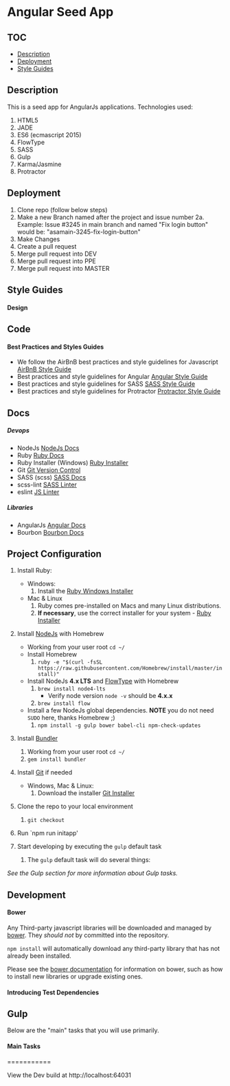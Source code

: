 # Angular Seed App

## TOC
* [Description](#description)
* [Deployment](#Deployment)
* [Style Guides](#style-guides)

## Description
This is a seed app for AngularJs applications.
 Technologies used:
 1. HTML5
 1. JADE
 1. ES6 (ecmascript 2015)
 1. FlowType
 1. SASS
 1. Gulp
 1. Karma/Jasmine
 1. Protractor

## Deployment

1. Clone repo (follow below steps)
2. Make a new Branch named after the project and issue number
2a. Example: Issue #3245 in main branch and named "Fix login button" would be: "asamain-3245-fix-login-button"
3. Make Changes
4. Create a pull request
5. Merge pull request into DEV
6. Merge pull request into PPE
6. Merge pull request into MASTER

## Style Guides

#### Design


## Code
#### Best Practices and Styles Guides
* We follow the AirBnB best practices and style guidelines for Javascript [AirBnB Style Guide]([https://github.com/airbnb/javascript](http://google-styleguide.googlecode.com/svn/trunk/javascriptguide.xml))
* Best practices and style guidelines for Angular [Angular Style Guide](https://github.com/johnpapa/angular-styleguide)
* Best practices and style guidelines for SASS [SASS Style Guide](http://sass-lang.com/styleguide)
* Best practices and style guidelines for Protractor [Protractor Style Guide](https://github.com/CarmenPopoviciu/protractor-styleguide)
## Docs
##### Devops
* NodeJs [NodeJs Docs](https://nodejs.org/documentation/)
* Ruby [Ruby Docs](https://www.ruby-lang.org/en/documentation/)
* Ruby Installer (Windows) [Ruby Installer](http://rubyinstaller.org/)
* Git [Git Version Control](https://git-scm.com/documentation)
* SASS (scss) [SASS Docs](http://sass-lang.com/documentation/file.SASS_REFERENCE.html)
* scss-lint [SASS Linter](https://github.com/brigade/scss-lint)
* eslint [JS Linter](http://eslint.org/docs/user-guide/configuring)

##### Libraries
* AngularJs [Angular Docs](https://docs.angularjs.org/api)
* Bourbon [Bourbon Docs ](http://bourbon.io/)

## Project Configuration

1. Install Ruby:
	* Windows:
		1. Install the [Ruby Windows Installer](http://rubyinstaller.org/)
	* Mac & Linux
		1. Ruby comes pre-installed on Macs and many Linux distributions. 
		1. **If necessary**, use the correct installer for your system - [Ruby Installer](http://nodejs.org/)

1. Install [NodeJs](https://nodejs.org/en/) with Homebrew
	* Working from your user root `cd ~/`
	* Install Homebrew 
		1. `ruby -e "$(curl -fsSL https://raw.githubusercontent.com/Homebrew/install/master/install)"`
	* Install NodeJs **4.x LTS** and [FlowType](http://flowtype.org/) with Homebrew
		1. `brew install node4-lts`
			* Verify node version `node -v` should be **4.x.x**
		1. `brew install flow`
	* Install a few NodeJs global dependencies. **NOTE** you do not need `SUDO` here, thanks Homebrew ;)
	    1. `npm install -g gulp bower babel-cli npm-check-updates`

1. Install [Bundler](http://bundler.io/)
	1. Working from your user root `cd ~/`
	1. `gem install bundler`

1. Install [Git](https://git-scm.com/) if needed 
	* Windows, Mac & Linux:
		1. Download the installer [Git Installer](https://git-scm.com/download/)

1. Clone the repo to your local environment
	1. `git checkout`

1. Run `npm run initapp'

1. Start developing by executing the `gulp` default task
	1. The `gulp` default task will do several things:
	

*See the Gulp section for more information about Gulp tasks.*

## Development 

#### Bower

Any Third-party javascript libraries will be downloaded and managed by [bower](http://bower.io/). They *should not* by committed into the repository.

`npm install` will automatically download any third-party library that has not already been installed.

Please see the [bower documentation](https://github.com/bower/bower) for information on bower, such as how to install new libraries or upgrade existing ones.

#### Introducing Test Dependencies


## Gulp

Below are the "main" tasks that you will use primarily.

#### Main Tasks



===========

View the Dev build at http://localhost:64031

